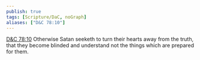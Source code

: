 ```yaml
---
publish: true
tags: [Scripture/DaC, noGraph]
aliases: ["D&C 78:10"]
---
```

[D&C 78:10](https://churchofjesuschrist.org/study/scriptures/dc-testament/dc/78?lang=eng&id=p10#p10) Otherwise Satan seeketh to turn their hearts away from the truth, that they become blinded and understand not the things which are prepared for them.
